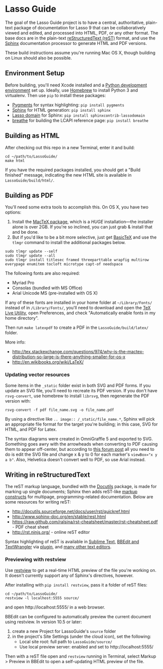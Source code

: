 Lasso Guide
===========

The goal of the Lasso Guide project is to have a central, authoritative, plain-text package of documentation for Lasso 9 that can be collaboratively viewed and edited, and processed into HTML, PDF, or any other format. The base docs are in the plain-text [reStructuredText (reST)](http://docutils.sourceforge.net/docs/user/rst/quickref.html) format, and use the [Sphinx](http://sphinx-doc.org/) documentation processor to generate HTML and PDF versions.

These build instructions assume you're running Mac OS X, though building on Linux should also be possible.

Environment Setup
-----------------

Before building, you'll need Xcode installed and a [Python development environment](https://hackercodex.com/guide/python-development-environment-on-mac-osx/) set up. Ideally, use [Homebrew](http://brew.sh/) to install Python 3 and virtualenv. Then use `pip` to install these packages:

* [Pygments](http://pygments.org) for syntax highlighting: `pip install pygments`
* [Sphinx](http://sphinx-doc.org/) for HTML generation: `pip install sphinx`
* [Lasso domain](https://pythonhosted.org/sphinxcontrib-lassodomain/) for Sphinx: `pip install sphinxcontrib-lassodomain`
* [breathe](http://breathe.readthedocs.org/en/latest/) for building the LCAPI reference page: `pip install breathe`

Building as HTML
----------------

After checking out this repo in a new Terminal, enter it and build:

```
cd ~/path/to/LassoGuide/
make html
```

If you have the required packages installed, you should get a "Build finished" message, indicating the new HTML site is available in `LassoGuide/build/html/`.

Building as PDF
---------------

You'll need some extra tools to accomplish this. On OS X, you have two options:

1. Install the [MacTeX package](http://tug.org/mactex/), which is a *HUGE* installation—the installer alone is over 2GB. If you're so inclined, you can just grab & install that and be done. 
2. But if you'd like to be a bit more selective, just get [BasicTeX](http://tug.org/mactex/morepackages.html ) and use the `tlmgr` command to install the additional packages below.

```
sudo tlmgr update --self
sudo tlmgr update --all
sudo tlmgr install titlesec framed threeparttable wrapfig multirow everypage enumitem tocloft microtype capt-of needspace
```

The following fonts are also required:

- Myriad Pro
- Consolas (bundled with MS Office)
- Arial Unicode MS (pre-installed with OS X)

If any of these fonts are installed in your home folder at `~/Library/Fonts/` instead of in `/Library/Fonts/`, you'll need to download and open the [TeX Live Utility](https://www.tug.org/mactex/morepackages.html), open Preferences, and check "Automatically enable fonts in my home directory".

Then run `make latexpdf` to create a PDF in the `LassoGuide/build/latex/` folder.

More info:
 
* http://tex.stackexchange.com/questions/974/why-is-the-mactex-distribution-so-large-is-there-anything-smaller-for-os-x
* http://en.wikibooks.org/wiki/LaTeX/

### Updating vector resources

Some items in the `_static` folder exist in both SVG and PDF forms. If you update an SVG file, you'll need to recreate its PDF version. If you don't have `rsvg-convert`, use homebrew to install `librsvg`, then regenerate the PDF version with:

```
rsvg-convert -f pdf file_name.svg -o file_name.pdf
```

By using a directive like `.. image:: /_static/file_name.*`, Sphinx will pick an appropriate file format for the target you're building; in this case, SVG for HTML, and PDF for Latex.

The syntax diagrams were created in OmniGraffle 5 and exported to SVG. Something goes awry with the arrowheads when converting to PDF causing them to appear off-center, but according to [this forum post](http://forums.omnigroup.com/archive/index.php/t-2456.html) all you need to do is edit the SVG file and change x & y to 0 for each marker's `viewBox="x y a b"`. Also, Helvetica doesn't convert well to PDF, so use Arial instead.

Writing in reStructuredText
---------------------------

The reST markup language, bundled with the [Docutils](http://docutils.sourceforge.net/) package, is made for marking up single documents; Sphinx then adds reST-like [markup constructs](http://www.sphinx-doc.org/en/stable/markup/index.html) for multipage, programming-related documentation. Below are some resources for writing reST:

* http://docutils.sourceforge.net/docs/user/rst/quickref.html
* http://www.sphinx-doc.org/en/stable/rest.html
* https://raw.github.com/ralsina/rst-cheatsheet/master/rst-cheatsheet.pdf - PDF cheat sheet
* http://rst.ninjs.org/ - online reST editor

Syntax highlighting of reST is available in [Sublime Text](http://sublimetext.com/), [BBEdit and TextWrangler](http://barebones.com/products/) via [plugin](https://bitbucket.org/EricFromCanada/ericfromcanada.bitbucket.org/raw/default/bbedit/reStructuredText.plist), and [many other text editors](http://stackoverflow.com/questions/2746692/restructuredtext-tool-support). 

### Previewing with restview

Use [restview](http://mg.pov.lt/restview/) to get a real-time HTML preview of the file you're working on. It doesn't currently support any of Sphinx's directives, however.

After installing with `pip install restview`, pass it a folder of reST files:

```
cd ~/path/to/LassoGuide/
restview -l localhost:5555 source/
```

and open http://localhost:5555/ in a web browser.

BBEdit can be configured to automatically preview the current document using restview. In version 10.5 or later:

1. create a new Project for LassoGuide's `source` folder
1. in the project's Site Settings (under the cloud icon), set the following:
	* Local site root: full path to `LassoGuide/source/`
	* Use local preview server: enabled and set to http://localhost:5555/

Then with a reST file open and `restview` running in Terminal, select Markup > Preview in BBEdit to open a self-updating HTML preview of the file.
